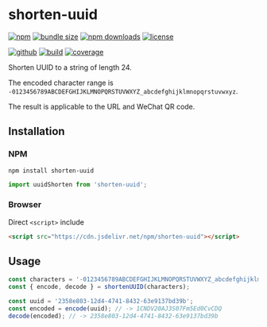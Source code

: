 # shorten-uuid

[![npm][badge-version]][npm]
[![bundle size][badge-size]][bundlephobia]
[![npm downloads][badge-downloads]][npm]
[![license][badge-license]][license]


[![github][badge-issues]][github]
[![build][badge-build]][travis]
[![coverage][badge-coverage]][coveralls]


Shorten UUID to a string of length 24.

The encoded character range is `-0123456789ABCDEFGHIJKLMNOPQRSTUVWXYZ_abcdefghijklmnopqrstuvwxyz`.

The result is applicable to the URL and WeChat QR code.

## Installation

### NPM

```
npm install shorten-uuid
```

```js
import uuidShorten from 'shorten-uuid';
```

### Browser

Direct `<script>` include

```html
<script src="https://cdn.jsdelivr.net/npm/shorten-uuid"></script>
```

## Usage

```js
const characters = '-0123456789ABCDEFGHIJKLMNOPQRSTUVWXYZ_abcdefghijklmnopqrstuvwxyz' // default value
const { encode, decode } = shortenUUID(characters);

const uuid = '2358e803-12d4-4741-8432-63e9137bd39b';
const encoded = encode(uuid); // -> 1CNDV20AJ3S07Fm5Ed0CvCDQ
decode(encoded); // -> 2358e803-12d4-4741-8432-63e9137bd39b
```

[badge-version]: https://img.shields.io/npm/v/shorten-uuid.svg
[badge-downloads]: https://img.shields.io/npm/dt/shorten-uuid.svg
[npm]: https://www.npmjs.com/package/shorten-uuid

[badge-size]: https://img.shields.io/bundlephobia/minzip/shorten-uuid.svg
[bundlephobia]: https://bundlephobia.com/result?p=shorten-uuid

[badge-license]: https://img.shields.io/npm/l/shorten-uuid.svg
[license]: https://github.com/Cweili/shorten-uuid/blob/master/LICENSE

[badge-issues]: https://img.shields.io/github/issues/Cweili/shorten-uuid.svg
[github]: https://github.com/Cweili/shorten-uuid

[badge-build]: https://img.shields.io/travis/com/Cweili/shorten-uuid/master.svg
[travis]: https://travis-ci.com/Cweili/shorten-uuid

[badge-coverage]: https://img.shields.io/coveralls/github/Cweili/shorten-uuid/master.svg
[coveralls]: https://coveralls.io/github/Cweili/shorten-uuid?branch=master
